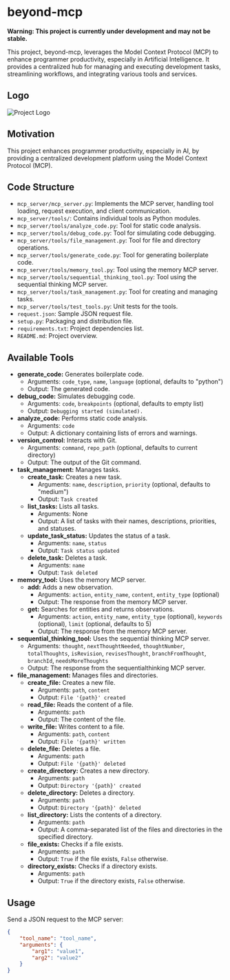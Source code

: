 # beyond-mcp

**Warning: This project is currently under development and may not be stable.**

This project, beyond-mcp, leverages the Model Context Protocol (MCP) to enhance programmer productivity, especially in Artificial Intelligence. It provides a centralized hub for managing and executing development tasks, streamlining workflows, and integrating various tools and services.

## Logo

![Project Logo](logo.jpg)

## Motivation

This project enhances programmer productivity, especially in AI, by providing a centralized development platform using the Model Context Protocol (MCP).
## Code Structure

*   `mcp_server/mcp_server.py`: Implements the MCP server, handling tool loading, request execution, and client communication.
*   `mcp_server/tools/`: Contains individual tools as Python modules.
*   `mcp_server/tools/analyze_code.py`: Tool for static code analysis.
*   `mcp_server/tools/debug_code.py`: Tool for simulating code debugging.
*   `mcp_server/tools/file_management.py`: Tool for file and directory operations.
*   `mcp_server/tools/generate_code.py`: Tool for generating boilerplate code.
*   `mcp_server/tools/memory_tool.py`: Tool using the memory MCP server.
*   `mcp_server/tools/sequential_thinking_tool.py`: Tool using the sequential thinking MCP server.
*   `mcp_server/tools/task_management.py`: Tool for creating and managing tasks.
*   `mcp_server/tools/test_tools.py`: Unit tests for the tools.
*   `request.json`: Sample JSON request file.
*   `setup.py`: Packaging and distribution file.
*   `requirements.txt`: Project dependencies list.
*   `README.md`: Project overview.
## Available Tools

*   **generate_code:** Generates boilerplate code.
    *   Arguments: `code_type`, `name`, `language` (optional, defaults to "python")
    *   Output: The generated code.
*   **debug_code:** Simulates debugging code.
    *   Arguments: `code`, `breakpoints` (optional, defaults to empty list)
    *   Output: `Debugging started (simulated).`
*   **analyze_code:** Performs static code analysis.
    *   Arguments: `code`
    *   Output: A dictionary containing lists of errors and warnings.
*   **version_control:** Interacts with Git.
    *   Arguments: `command`, `repo_path` (optional, defaults to current directory)
    *   Output: The output of the Git command.
*   **task_management:** Manages tasks.
    *   **create_task:** Creates a new task.
        *   Arguments: `name`, `description`, `priority` (optional, defaults to "medium")
        *   Output: `Task created`
    *   **list_tasks:** Lists all tasks.
        *   Arguments: None
        *   Output: A list of tasks with their names, descriptions, priorities, and statuses.
    *   **update_task_status:** Updates the status of a task.
        *   Arguments: `name`, `status`
        *   Output: `Task status updated`
    *   **delete_task:** Deletes a task.
         *   Arguments: `name`
         *   Output: `Task deleted`
*   **memory_tool:** Uses the memory MCP server.
    *   **add:** Adds a new observation.
        *   Arguments: `action`, `entity_name`, `content`, `entity_type` (optional)
        *   Output: The response from the memory MCP server.
    *   **get:** Searches for entities and returns observations.
         *   Arguments: `action`, `entity_name`, `entity_type` (optional), `keywords` (optional), `limit` (optional, defaults to 5)
         *   Output: The response from the memory MCP server.
*   **sequential_thinking_tool:** Uses the sequential thinking MCP server.
    *   Arguments: `thought`, `nextThoughtNeeded`, `thoughtNumber`, `totalThoughts`, `isRevision`, `revisesThought`, `branchFromThought`, `branchId`, `needsMoreThoughts`
    *   Output: The response from the sequentialthinking MCP server.
*   **file_management:** Manages files and directories.
    *   **create_file:** Creates a new file.
        *   Arguments: `path`, `content`
        *   Output: `File '{path}' created`
    *   **read_file:** Reads the content of a file.
        *   Arguments: `path`
        *   Output: The content of the file.
    *   **write_file:** Writes content to a file.
        *   Arguments: `path`, `content`
        *   Output: `File '{path}' written`
    *   **delete_file:** Deletes a file.
        *   Arguments: `path`
        *   Output: `File '{path}' deleted`
    *   **create_directory:** Creates a new directory.
        *   Arguments: `path`
        *   Output: `Directory '{path}' created`
    *   **delete_directory:** Deletes a directory.
        *   Arguments: `path`
        *   Output: `Directory '{path}' deleted`
    *   **list_directory:** Lists the contents of a directory.
        *   Arguments: `path`
        *   Output: A comma-separated list of the files and directories in the specified directory.
    *   **file_exists:** Checks if a file exists.
        *   Arguments: `path`
        *   Output: `True` if the file exists, `False` otherwise.
    *   **directory_exists:** Checks if a directory exists.
        *   Arguments: `path`
        *   Output: `True` if the directory exists, `False` otherwise.

## Usage

Send a JSON request to the MCP server:
```json
{
    "tool_name": "tool_name",
    "arguments": {
        "arg1": "value1",
        "arg2": "value2"
    }
}
```
